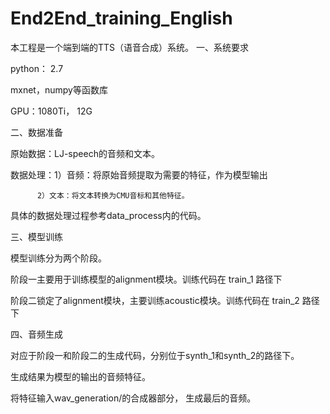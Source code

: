 # End2End_training_English
本工程是一个端到端的TTS（语音合成）系统。
一、系统要求

python： 2.7

mxnet，numpy等函数库

GPU：1080Ti， 12G

二、数据准备

原始数据：LJ-speech的音频和文本。

数据处理：1）音频：将原始音频提取为需要的特征，作为模型输出

          2）文本：将文本转换为CMU音标和其他特征。

具体的数据处理过程参考data_process内的代码。

三、模型训练

模型训练分为两个阶段。

阶段一主要用于训练模型的alignment模块。训练代码在 train_1 路径下

阶段二锁定了alignment模块，主要训练acoustic模块。训练代码在 train_2 路径下

四、音频生成

对应于阶段一和阶段二的生成代码，分别位于synth_1和synth_2的路径下。

生成结果为模型的输出的音频特征。

将特征输入wav_generation/的合成器部分， 生成最后的音频。
